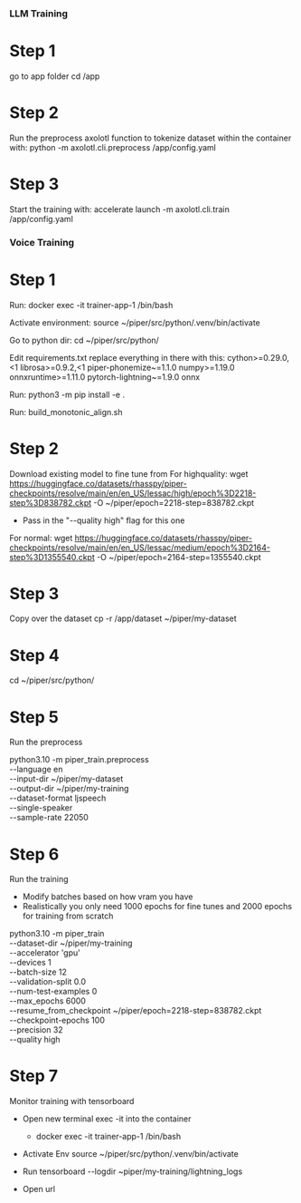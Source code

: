 ### LLM Training
# Step 1
go to app folder
cd /app

# Step 2

Run the preprocess axolotl function to tokenize dataset within the container with: 
python -m axolotl.cli.preprocess /app/config.yaml

# Step 3

Start the training with: 
accelerate launch -m axolotl.cli.train /app/config.yaml


### Voice Training
# Step 1
Run:  docker exec -it trainer-app-1 /bin/bash

Activate environment:
source ~/piper/src/python/.venv/bin/activate

Go to python dir:
cd ~/piper/src/python/

Edit requirements.txt replace everything in there with this:
cython>=0.29.0,<1
librosa>=0.9.2,<1
piper-phonemize~=1.1.0
numpy>=1.19.0
onnxruntime>=1.11.0
pytorch-lightning~=1.9.0
onnx

Run:
python3 -m pip install -e .

Run:
build_monotonic_align.sh

# Step 2
Download existing model to fine tune from
For highquality:
wget https://huggingface.co/datasets/rhasspy/piper-checkpoints/resolve/main/en/en_US/lessac/high/epoch%3D2218-step%3D838782.ckpt -O ~/piper/epoch=2218-step=838782.ckpt
* Pass in the "--quality high" flag for this one

For normal:
wget https://huggingface.co/datasets/rhasspy/piper-checkpoints/resolve/main/en/en_US/lessac/medium/epoch%3D2164-step%3D1355540.ckpt -O ~/piper/epoch=2164-step=1355540.ckpt

# Step 3
Copy over the dataset
cp -r /app/dataset ~/piper/my-dataset

# Step 4
cd ~/piper/src/python/

# Step 5
Run the preprocess

python3.10 -m piper_train.preprocess \
  --language en \
  --input-dir ~/piper/my-dataset \
  --output-dir ~/piper/my-training \
  --dataset-format ljspeech \
  --single-speaker \
  --sample-rate 22050

# Step 6
Run the training

* Modify batches based on how vram you have
* Realistically you only need 1000 epochs for fine tunes and 2000 epochs for training from scratch

python3.10 -m piper_train \
    --dataset-dir ~/piper/my-training \
    --accelerator 'gpu' \
    --devices 1 \
    --batch-size 12 \
    --validation-split 0.0 \
    --num-test-examples 0 \
    --max_epochs 6000 \
    --resume_from_checkpoint ~/piper/epoch=2218-step=838782.ckpt \
    --checkpoint-epochs 100 \
    --precision 32 \
    --quality high

# Step 7
Monitor training with tensorboard

* Open new terminal exec -it into the container
    *  docker exec -it trainer-app-1 /bin/bash

* Activate Env
source ~/piper/src/python/.venv/bin/activate

* Run tensorboard --logdir ~piper/my-training/lightning_logs

* Open url